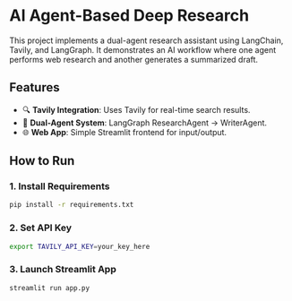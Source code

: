 # AI Agent-Based Deep Research

This project implements a dual-agent research assistant using LangChain, Tavily, and LangGraph. It demonstrates an AI workflow where one agent performs web research and another generates a summarized draft.

## Features
- 🔍 **Tavily Integration**: Uses Tavily for real-time search results.
- 🧠 **Dual-Agent System**: LangGraph ResearchAgent → WriterAgent.
- 🌐 **Web App**: Simple Streamlit frontend for input/output.

## How to Run

### 1. Install Requirements
```bash
pip install -r requirements.txt
```

### 2. Set API Key
```bash
export TAVILY_API_KEY=your_key_here
```

### 3. Launch Streamlit App
```bash
streamlit run app.py
```
